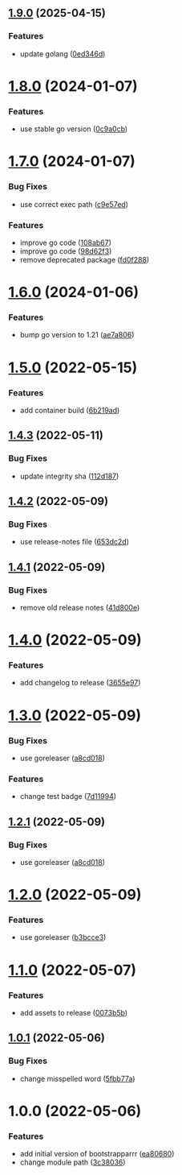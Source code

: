 ## [1.9.0](https://github.com/escalate/bootstrapparrr/compare/v1.8.0...v1.9.0) (2025-04-15)

### Features

* update golang ([0ed346d](https://github.com/escalate/bootstrapparrr/commit/0ed346d7debd202a1a22682ebe7815a27e2b8cf7))

# [1.8.0](https://github.com/escalate/bootstrapparrr/compare/v1.7.0...v1.8.0) (2024-01-07)


### Features

* use stable go version ([0c9a0cb](https://github.com/escalate/bootstrapparrr/commit/0c9a0cb13e4648c494fb80acfcdc84569bc07d39))

# [1.7.0](https://github.com/escalate/bootstrapparrr/compare/v1.6.0...v1.7.0) (2024-01-07)


### Bug Fixes

* use correct exec path ([c9e57ed](https://github.com/escalate/bootstrapparrr/commit/c9e57edb178e1e15f309fb675578f6811858bcfe))


### Features

* improve go code ([108ab67](https://github.com/escalate/bootstrapparrr/commit/108ab67be06e190985b6c56cace1eccbdfadfece))
* improve go code ([98d62f3](https://github.com/escalate/bootstrapparrr/commit/98d62f36ca63618565d48c954f1d7272a53960c8))
* remove deprecated package ([fd0f288](https://github.com/escalate/bootstrapparrr/commit/fd0f2883ea7076128286fac24ed6fbd7126fc045))

# [1.6.0](https://github.com/escalate/bootstrapparrr/compare/v1.5.0...v1.6.0) (2024-01-06)


### Features

* bump go version to 1.21 ([ae7a806](https://github.com/escalate/bootstrapparrr/commit/ae7a8065e5400553998a2610cad52709c1926010))

# [1.5.0](https://github.com/escalate/bootstrapparrr/compare/v1.4.3...v1.5.0) (2022-05-15)


### Features

* add container build ([6b219ad](https://github.com/escalate/bootstrapparrr/commit/6b219adcb74d51a77301127b0b6d81f47691e37f))

## [1.4.3](https://github.com/escalate/bootstrapparrr/compare/v1.4.2...v1.4.3) (2022-05-11)


### Bug Fixes

* update integrity sha ([112d187](https://github.com/escalate/bootstrapparrr/commit/112d1876a776c1c337bb6223d3c95233a010600a))

## [1.4.2](https://github.com/escalate/bootstrapparrr/compare/v1.4.1...v1.4.2) (2022-05-09)


### Bug Fixes

* use release-notes file ([653dc2d](https://github.com/escalate/bootstrapparrr/commit/653dc2dbfd8db3f3fa337f7e4cead2577e6fc736))

## [1.4.1](https://github.com/escalate/bootstrapparrr/compare/v1.4.0...v1.4.1) (2022-05-09)


### Bug Fixes

* remove old release notes ([41d800e](https://github.com/escalate/bootstrapparrr/commit/41d800e722fd1fa2f7b216ac8f509ab51899c349))

# [1.4.0](https://github.com/escalate/bootstrapparrr/compare/v1.3.0...v1.4.0) (2022-05-09)


### Features

* add changelog to release ([3655e97](https://github.com/escalate/bootstrapparrr/commit/3655e977e2470f9dcfe6feb8989176d9883d99f5))

# [1.3.0](https://github.com/escalate/bootstrapparrr/compare/v1.2.0...v1.3.0) (2022-05-09)


### Bug Fixes

* use goreleaser ([a8cd018](https://github.com/escalate/bootstrapparrr/commit/a8cd01810dc4a9740a7dc71c12133354053000a8))


### Features

* change test badge ([7d11994](https://github.com/escalate/bootstrapparrr/commit/7d11994932358eacee73c6d101a05377ee1bb904))

## [1.2.1](https://github.com/escalate/bootstrapparrr/compare/v1.2.0...v1.2.1) (2022-05-09)


### Bug Fixes

* use goreleaser ([a8cd018](https://github.com/escalate/bootstrapparrr/commit/a8cd01810dc4a9740a7dc71c12133354053000a8))

# [1.2.0](https://github.com/escalate/bootstrapparrr/compare/v1.1.0...v1.2.0) (2022-05-09)


### Features

* use goreleaser ([b3bcce3](https://github.com/escalate/bootstrapparrr/commit/b3bcce3fb0231b4a7a7f5649b046ed658c401cd0))

# [1.1.0](https://github.com/escalate/bootstrapparrr/compare/v1.0.1...v1.1.0) (2022-05-07)


### Features

* add assets to release ([0073b5b](https://github.com/escalate/bootstrapparrr/commit/0073b5b245a98125d8f05e4ed5edb6a67a7d91ad))

## [1.0.1](https://github.com/escalate/bootstrapparrr/compare/v1.0.0...v1.0.1) (2022-05-06)


### Bug Fixes

* change misspelled word ([5fbb77a](https://github.com/escalate/bootstrapparrr/commit/5fbb77aba4630656c6e9831a0d4789f683dbed7f))

# 1.0.0 (2022-05-06)


### Features

* add initial version of bootstrapparrr ([ea80680](https://github.com/escalate/bootstrapparrr/commit/ea8068023aa66e066d968be6672383f1cf8ccc02))
* change module path ([3c38036](https://github.com/escalate/bootstrapparrr/commit/3c38036ab29804fdde25e337a66b151c6207cf01))
